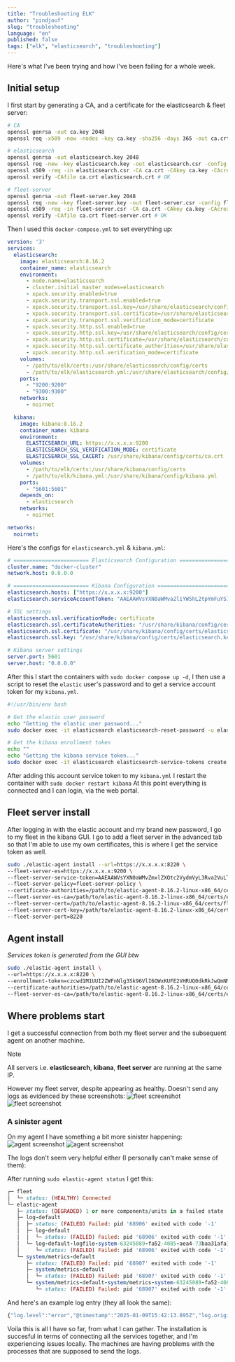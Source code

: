 ```yaml
---
title: "Troubleshooting ELK"
author: "pindjouf"
slug: "troubleshooting"
language: "en"
published: false
tags: ["elk", "elasticsearch", "troubleshooting"]
---
```


Here's what I've been trying and how I've been failing for a whole week.

## Initial setup

I first start by generating a CA, and a certificate for the elasticsearch & fleet server:

```bash
# CA
openssl genrsa -out ca.key 2048
openssl req -x509 -new -nodes -key ca.key -sha256 -days 365 -out ca.crt

# elasticsearch
openssl genrsa -out elasticsearch.key 2048
openssl req -new -key elasticsearch.key -out elasticsearch.csr -config elasticsearch.cnf
openssl x509 -req -in elasticsearch.csr -CA ca.crt -CAkey ca.key -CAcreateserial -out elasticsearch.crt -days 365 -sha256 -extfile elasticsearch.cnf -extensions v3_req
openssl verify -CAfile ca.crt elasticsearch.crt # OK

# fleet-server
openssl genrsa -out fleet-server.key 2048
openssl req -new -key fleet-server.key -out fleet-server.csr -config fleet-server.cnf
openssl x509 -req -in fleet-server.csr -CA ca.crt -CAkey ca.key -CAcreateserial -out fleet-server.crt -days 365 -sha256 -extfile fleet-server.cnf -extensions v3_req
openssl verify -CAfile ca.crt fleet-server.crt # OK
```

Then I used this `docker-compose.yml` to set everything up:

```yaml
version: '3'
services:
  elasticsearch:
    image: elasticsearch:8.16.2
    container_name: elasticsearch
    environment:
      - node.name=elasticsearch
      - cluster.initial_master_nodes=elasticsearch
      - xpack.security.enabled=true
      - xpack.security.transport.ssl.enabled=true
      - xpack.security.transport.ssl.key=/usr/share/elasticsearch/config/certs/elasticsearch.key
      - xpack.security.transport.ssl.certificate=/usr/share/elasticsearch/config/certs/elasticsearch.crt
      - xpack.security.transport.ssl.verification_mode=certificate
      - xpack.security.http.ssl.enabled=true
      - xpack.security.http.ssl.key=/usr/share/elasticsearch/config/certs/elasticsearch.key
      - xpack.security.http.ssl.certificate=/usr/share/elasticsearch/config/certs/elasticsearch.crt
      - xpack.security.http.ssl.certificate_authorities=/usr/share/elasticsearch/config/certs/ca.crt
      - xpack.security.http.ssl.verification_mode=certificate
    volumes:
      - /path/to/elk/certs:/usr/share/elasticsearch/config/certs
      - /path/to/elk/elasticsearch.yml:/usr/share/elasticsearch/config/elasticsearch.yml
    ports:
      - "9200:9200"
      - "9300:9300"
    networks:
      - noirnet

  kibana:
    image: kibana:8.16.2
    container_name: kibana
    environment:
      ELASTICSEARCH_URL: https://x.x.x.x:9200
      ELASTICSEARCH_SSL_VERIFICATION_MODE: certificate
      ELASTICSEARCH_SSL_CACERT: /usr/share/kibana/config/certs/ca.crt
    volumes:
      - /path/to/elk/certs:/usr/share/kibana/config/certs
      - /path/to/elk/kibana.yml:/usr/share/kibana/config/kibana.yml
    ports:
      - "5601:5601"
    depends_on:
      - elasticsearch
    networks:
      - noirnet

networks:
  noirnet:
```

Here's the configs for `elasticsearch.yml` & `kibana.yml`:

```yml
# ======================== Elasticsearch Configuration =========================
cluster.name: "docker-cluster"
network.host: 0.0.0.0
```

```yml
# ======================== Kibana Configuration =========================
elasticsearch.hosts: ["https://x.x.x.x:9200"]
elasticsearch.serviceAccountToken: "AAEAAWVsYXN0aWMva2liYW5hL2tpYmFuYS10b2tlbjptTExrN3F0a1RMU3c0ZHY4a2RUTzF3"

# SSL settings
elasticsearch.ssl.verificationMode: certificate
elasticsearch.ssl.certificateAuthorities: "/usr/share/kibana/config/certs/ca.crt"
elasticsearch.ssl.certificate: "/usr/share/kibana/config/certs/elasticsearch.crt"
elasticsearch.ssl.key: "/usr/share/kibana/config/certs/elasticsearch.key"

# Kibana server settings
server.port: 5601
server.host: "0.0.0.0"
```

After this I start the containers with `sudo docker compose up -d`, I then use a script to reset the `elastic` user's password and to get a service account token for my `kibana.yml`.

```sh
#!/usr/bin/env bash

# Get the elastic user password
echo "Getting the elastic user password..."
sudo docker exec -it elasticsearch elasticsearch-reset-password -u elastic

# Get the kibana enrollment token
echo ""
echo "Getting the kibana service token..."
sudo docker exec -it elasticsearch elasticsearch-service-tokens create elastic/kibana kibana-token
```

After adding this account service token to my `kibana.yml` I restart the container with `sudo docker restart kibana`
At this point everything is connected and I can login, via the web portal.

## Fleet server install

After logging in with the elastic account and my brand new password, I go to my fleet in the kibana GUI.
I go to add a fleet server in the advanced tab so that I'm able to use my own certificates, this is where I get the service token as well.

```bash
sudo ./elastic-agent install --url=https://x.x.x.x:8220 \
--fleet-server-es=https://x.x.x.x:9200 \
--fleet-server-service-token=AAEAAWVsYXN0aWMvZmxlZXQtc2VydmVyL3Rva2VuLTE3MzY0Mjg0MTg0MDY6MXl6M2gtSVFUY0dMZXh3dnlJT2VnZw \
--fleet-server-policy=fleet-server-policy \
--certificate-authorities=/path/to/elastic-agent-8.16.2-linux-x86_64/certs/ca.crt \
--fleet-server-es-ca=/path/to/elastic-agent-8.16.2-linux-x86_64/certs/elasticsearch.crt \
--fleet-server-cert=/path/to/elastic-agent-8.16.2-linux-x86_64/certs/fleet-server.crt \
--fleet-server-cert-key=/path/to/elastic-agent-8.16.2-linux-x86_64/certs/fleet-server.key \
--fleet-server-port=8220
```

## Agent install

*Services token is generated from the GUI btw*

```bash
sudo ./elastic-agent install \
--url=https://x.x.x.x:8220 \
--enrollment-token=czcwd1M1UUI2ZWFnNlg3Sk96VlI6OWxKUFE2VHRUQ0dkRkJwQmNMdGNOQQ== \
--certificate-authorities=/path/to/elastic-agent-8.16.2-linux-x86_64/certs/ca.crt \
--fleet-server-es-ca=/path/to/elastic-agent-8.16.2-linux-x86_64/certs/elasticsearch.crt
```

## Where problems start

I get a successful connection from both my fleet server and the subsequent agent on another machine.
> [!NOTE]
> All servers i.e. **elasticsearch**, **kibana**, **fleet server** are running at the same IP.

However my fleet server, despite appearing as healthy. Doesn't send any logs as evidenced by these screenshots:
![fleet screenshot](/assets/fleet-screenshot.png) 
![fleet screenshot](/assets/fleet-screenshot-2.png) 

### A sinister agent

On my agent I have something a bit more sinister happening:
![agent screenshot](/assets/agent-screenshot.png) 
![agent screenshot](/assets/agent-screenshot-2.png) 

The logs don't seem very helpful either (I personally can't make sense of them):

After running `sudo elastic-agent status` I get this:

```ruby
┌─ fleet
│  └─ status: (HEALTHY) Connected
└─ elastic-agent
   ├─ status: (DEGRADED) 1 or more components/units in a failed state
   ├─ log-default
   │  ├─ status: (FAILED) Failed: pid '68906' exited with code '-1'
   │  ├─ log-default
   │  │  └─ status: (FAILED) Failed: pid '68906' exited with code '-1'
   │  └─ log-default-logfile-system-63245089-fa52-4085-aea4-73baa31afa13
   │     └─ status: (FAILED) Failed: pid '68906' exited with code '-1'
   └─ system/metrics-default
      ├─ status: (FAILED) Failed: pid '68907' exited with code '-1'
      ├─ system/metrics-default
      │  └─ status: (FAILED) Failed: pid '68907' exited with code '-1'
      └─ system/metrics-default-system/metrics-system-63245089-fa52-4085-aea4-73baa31afa13
         └─ status: (FAILED) Failed: pid '68907' exited with code '-1'
```

And here's an example log entry (they all look the same):

```js
{"log.level":"error","@timestamp":"2025-01-09T15:42:13.895Z","log.origin":{"function":"github.com/elastic/elastic-agent/internal/pkg/agent/application/coordinator.(*Coordinator).watchRuntimeComponents","file.name":"coordinator/coordinator.go","file.line":663},"message":"Unit state changed log-default (STARTING->FAILED): Failed: pid '69668' exited with code '-1'","log":{"source":"elastic-agent"},"component":{"id":"log-default","state":"FAILED"},"unit":{"id":"log-default","type":"output","state":"FAILED","old_state":"STARTING"},"ecs.version":"1.6.0"}
```

Voila this is all I have so far, from what I can gather.
The installation is succesful in terms of connecting all the services together, and I'm experiencing issues locally. The machines are having problems with the processes that are supposed to send the logs.

